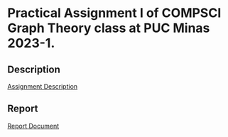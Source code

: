 # Practical Assignment I of COMPSCI Graph Theory class at PUC Minas 2023-1.

## Description
[Assignment Description](https://github.com/ravixr/graph_pa/blob/master/tp01/tgc-cc-tp01-2023-01.pdf)

## Report
[Report Document](https://github.com/ravixr/graph_pa/blob/master/tp01/TGC_Relatorio_TP_1.pdf)
